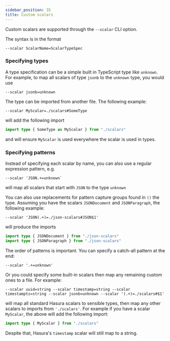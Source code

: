 ```yaml
---
sidebar_position: 35
title: Custom scalars
---
```


Custom scalars are supported through the `--scalar` CLI option.

The syntax is in the format

```
--scalar ScalarName=ScalarTypeSpec
```

### Specifying types

A type specification can be a simple built in TypeScript type like `unknown`. For example, to map all scalars of type `jsonb` to the `unknown` type, you would use

```
--scalar jsonb=unknown
```

The type can be imported from another file. The following example:

```
--scalar MyScalar=./scalars#SomeType
```

will add the following import

```typescript
import type { SomeType as MyScalar } from "./scalars"
```

and will ensure `MyScalar` is used everywhere the scalar is used in types.

### Specifying patterns

Instead of specifying each scalar by name, you can also use a regular expression pattern, e.g.

```
--scalar 'JSON.+=unknown`
```

will map all scalars that start with `JSON` to the type `unknown`

You can also use replacements for pattern capture groups found in `()` the type. Assuming you have the scalars `JSONDocument` and `JSONParagraph`, the following example:

```
--scalar 'JSON(.+)=./json-scalars#JSON$1'
```

will produce the imports

```typescript
import type { JSONDocument } from "./json-scalars"
import type { JSONParagraph } from "./json-scalars"
```

The order of patterns is important. You can specify a catch-all pattern at the end:

```
--scalar '.+=unknown'
```

Or you could specify some built-in scalars then map any remaining custom ones to a file. For example:

```
--scalar uuid=string --scalar timestamp=string --scalar timestamptz=string --scalar jsonb=unknown --scalar '(.+)=./scalars#$1'
```

will map all standard Hasura scalars to sensible types, then map any other scalars to imports
from `'./scalars'`. For example if you have a scalar `MyScalar`, the above will add the following import:

```typescript
import type { MyScalar } from "./scalars"
```

Despite that, Hasura's `timestamp` scalar will still map to a string.
